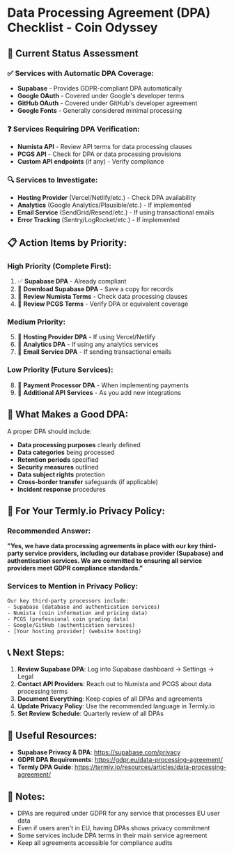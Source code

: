 # Data Processing Agreement (DPA) Checklist - Coin Odyssey

## 🎯 Current Status Assessment

### ✅ **Services with Automatic DPA Coverage:**
- **Supabase** - Provides GDPR-compliant DPA automatically
- **Google OAuth** - Covered under Google's developer terms
- **GitHub OAuth** - Covered under GitHub's developer agreement
- **Google Fonts** - Generally considered minimal processing

### ❓ **Services Requiring DPA Verification:**
- **Numista API** - Review API terms for data processing clauses
- **PCGS API** - Check for DPA or data processing provisions
- **Custom API endpoints** (if any) - Verify compliance

### 🔍 **Services to Investigate:**
- **Hosting Provider** (Vercel/Netlify/etc.) - Check DPA availability
- **Analytics** (Google Analytics/Plausible/etc.) - If implemented
- **Email Service** (SendGrid/Resend/etc.) - If using transactional emails
- **Error Tracking** (Sentry/LogRocket/etc.) - If implemented

## 📋 **Action Items by Priority:**

### **High Priority (Complete First):**
1. ✅ **Supabase DPA** - Already compliant
2. 🔲 **Download Supabase DPA** - Save a copy for records
3. 🔲 **Review Numista Terms** - Check data processing clauses
4. 🔲 **Review PCGS Terms** - Verify DPA or equivalent coverage

### **Medium Priority:**
5. 🔲 **Hosting Provider DPA** - If using Vercel/Netlify
6. 🔲 **Analytics DPA** - If using any analytics services
7. 🔲 **Email Service DPA** - If sending transactional emails

### **Low Priority (Future Services):**
8. 🔲 **Payment Processor DPA** - When implementing payments
9. 🔲 **Additional API Services** - As you add new integrations

## 📄 **What Makes a Good DPA:**

A proper DPA should include:
- **Data processing purposes** clearly defined
- **Data categories** being processed
- **Retention periods** specified
- **Security measures** outlined
- **Data subject rights** protection
- **Cross-border transfer** safeguards (if applicable)
- **Incident response** procedures

## 🎯 **For Your Termly.io Privacy Policy:**

### **Recommended Answer:**
**"Yes, we have data processing agreements in place with our key third-party service providers, including our database provider (Supabase) and authentication services. We are committed to ensuring all service providers meet GDPR compliance standards."**

### **Services to Mention in Privacy Policy:**
```
Our key third-party processors include:
- Supabase (database and authentication services)
- Numista (coin information and pricing data)  
- PCGS (professional coin grading data)
- Google/GitHub (authentication services)
- [Your hosting provider] (website hosting)
```

## 📞 **Next Steps:**

1. **Review Supabase DPA**: Log into Supabase dashboard → Settings → Legal
2. **Contact API Providers**: Reach out to Numista and PCGS about data processing terms
3. **Document Everything**: Keep copies of all DPAs and agreements
4. **Update Privacy Policy**: Use the recommended language in Termly.io
5. **Set Review Schedule**: Quarterly review of all DPAs

## 🔗 **Useful Resources:**

- **Supabase Privacy & DPA**: https://supabase.com/privacy
- **GDPR DPA Requirements**: https://gdpr.eu/data-processing-agreement/
- **Termly DPA Guide**: https://termly.io/resources/articles/data-processing-agreement/

## 📝 **Notes:**

- DPAs are required under GDPR for any service that processes EU user data
- Even if users aren't in EU, having DPAs shows privacy commitment
- Some services include DPA terms in their main service agreement
- Keep all agreements accessible for compliance audits 